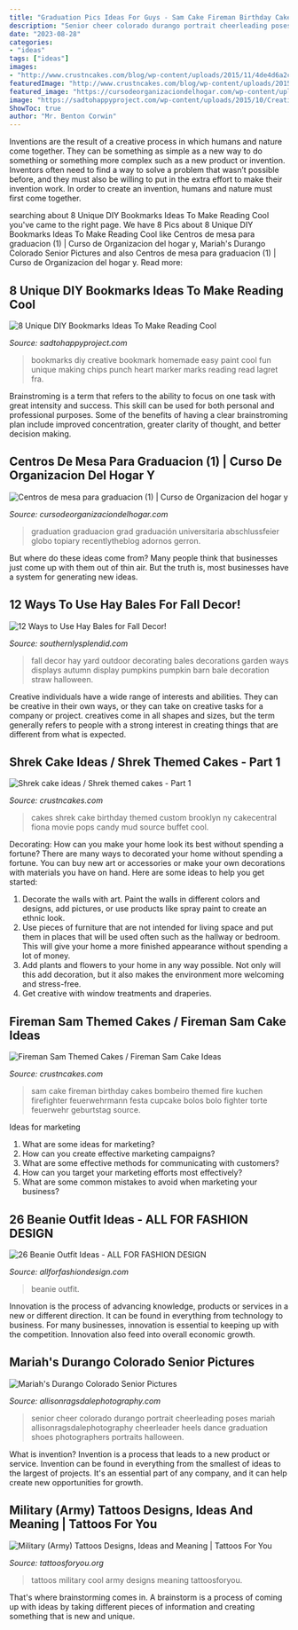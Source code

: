 ```yaml
---
title: "Graduation Pics Ideas For Guys - Sam Cake Fireman Birthday Cakes Bombeiro Themed Fire Kuchen Firefighter Feuerwehrmann Festa Cupcake Bolos Bolo Fighter Torte Feuerwehr Geburtstag Source"
description: "Senior cheer colorado durango portrait cheerleading poses mariah allisonragsdalephotography cheerleader heels dance graduation shoes photographers portraits halloween"
date: "2023-08-28"
categories:
- "ideas"
tags: ["ideas"]
images:
- "http://www.crustncakes.com/blog/wp-content/uploads/2015/11/4de4d6a2c19ec1f43747fdf2c2da148d.jpg"
featuredImage: "http://www.crustncakes.com/blog/wp-content/uploads/2015/07/c43121443a24131862edb0bdef337266.jpg"
featured_image: "https://cursodeorganizaciondelhogar.com/wp-content/uploads/2016/05/Centros-de-mesa-para-graduacion-1.jpg"
image: "https://sadtohappyproject.com/wp-content/uploads/2015/10/Creative-DIY-Bookmarks-Ideas2323-300x450.jpg"
ShowToc: true
author: "Mr. Benton Corwin"
---
```



Inventions are the result of a creative process in which humans and nature come together. They can be something as simple as a new way to do something or something more complex such as a new product or invention. Inventors often need to find a way to solve a problem that wasn’t possible before, and they must also be willing to put in the extra effort to make their invention work. In order to create an invention, humans and nature must first come together.

	

		
searching about 8 Unique DIY Bookmarks Ideas To Make Reading Cool you've came to the right page. We have 8 Pics about 8 Unique DIY Bookmarks Ideas To Make Reading Cool like Centros de mesa para graduacion (1) | Curso de Organizacion del hogar y, Mariah&#039;s Durango Colorado Senior Pictures and also Centros de mesa para graduacion (1) | Curso de Organizacion del hogar y. Read more:
		
    
## 8 Unique DIY Bookmarks Ideas To Make Reading Cool

<img loading=lazy src="https://sadtohappyproject.com/wp-content/uploads/2015/10/Creative-DIY-Bookmarks-Ideas2323-300x450.jpg" onerror="this.onerror=null;this.src='https://tse4.mm.bing.net/th?id=OIP.QUozTaIDxS4qglUgMywGxwAAAA&amp;pid=15.1';" alt="8 Unique DIY Bookmarks Ideas To Make Reading Cool">

_Source: sadtohappyproject.com_

>bookmarks diy creative bookmark homemade easy paint cool fun unique making chips punch heart marker marks reading read lagret fra. 

	

Brainstroming is a term that refers to the ability to focus on one task with great intensity and success. This skill can be used for both personal and professional purposes. Some of the benefits of having a clear brainstroming plan include improved concentration, greater clarity of thought, and better decision making.

    
## Centros De Mesa Para Graduacion (1) | Curso De Organizacion Del Hogar Y

<img loading=lazy src="https://cursodeorganizaciondelhogar.com/wp-content/uploads/2016/05/Centros-de-mesa-para-graduacion-1.jpg" onerror="this.onerror=null;this.src='https://tse4.mm.bing.net/th?id=OIP.KTB0EPspuz-q-HXBD7ILuwAAAA&amp;pid=15.1';" alt="Centros de mesa para graduacion (1) | Curso de Organizacion del hogar y">

_Source: cursodeorganizaciondelhogar.com_

>graduation graduacion grad graduación universitaria abschlussfeier globo topiary recentlytheblog adornos gerron. 

	

But where do these ideas come from? Many people think that businesses just come up with them out of thin air. But the truth is, most businesses have a system for generating new ideas.

    
## 12 Ways To Use Hay Bales For Fall Decor!

<img loading=lazy src="https://www.southernlysplendid.com/wp-content/uploads/2017/08/hay4.jpg" onerror="this.onerror=null;this.src='https://tse2.mm.bing.net/th?id=OIP.c3UTIOsJvFGhrxSEVa-dIQHaLH&amp;pid=15.1';" alt="12 Ways to Use Hay Bales for Fall Decor!">

_Source: southernlysplendid.com_

>fall decor hay yard outdoor decorating bales decorations garden ways displays autumn display pumpkins pumpkin barn bale decoration straw halloween. 

	

Creative individuals have a wide range of interests and abilities. They can be creative in their own ways, or they can take on creative tasks for a company or project. creatives come in all shapes and sizes, but the term generally refers to people with a strong interest in creating things that are different from what is expected.

    
## Shrek Cake Ideas / Shrek Themed Cakes - Part 1

<img loading=lazy src="http://www.crustncakes.com/blog/wp-content/uploads/2015/07/c43121443a24131862edb0bdef337266.jpg" onerror="this.onerror=null;this.src='https://tse1.mm.bing.net/th?id=OIP.oFg_dqsXLajXKJor9mRmdgHaJ4&amp;pid=15.1';" alt="Shrek cake ideas / Shrek themed cakes - Part 1">

_Source: crustncakes.com_

>cakes shrek cake birthday themed custom brooklyn ny cakecentral fiona movie pops candy mud source buffet cool. 

	

Decorating: How can you make your home look its best without spending a fortune?
There are many ways to decorated your home without spending a fortune. You can buy new art or accessories or make your own decorations with materials you have on hand. Here are some ideas to help you get started: 
1. Decorate the walls with art. Paint the walls in different colors and designs, add pictures, or use products like spray paint to create an ethnic look. 
2. Use pieces of furniture that are not intended for living space and put them in places that will be used often such as the hallway or bedroom. This will give your home a more finished appearance without spending a lot of money. 
3. Add plants and flowers to your home in any way possible. Not only will this add decoration, but it also makes the environment more welcoming and stress-free. 
4. Get creative with window treatments and draperies.

    
## Fireman Sam Themed Cakes / Fireman Sam Cake Ideas

<img loading=lazy src="http://www.crustncakes.com/blog/wp-content/uploads/2015/11/4de4d6a2c19ec1f43747fdf2c2da148d.jpg" onerror="this.onerror=null;this.src='https://tse1.mm.bing.net/th?id=OIP.w0-14XRWauqJZVTMebLewQHaJ4&amp;pid=15.1';" alt="Fireman Sam Themed Cakes / Fireman Sam Cake Ideas">

_Source: crustncakes.com_

>sam cake fireman birthday cakes bombeiro themed fire kuchen firefighter feuerwehrmann festa cupcake bolos bolo fighter torte feuerwehr geburtstag source. 

	

Ideas for marketing
1. What are some ideas for marketing? 
2. How can you create effective marketing campaigns? 
3. What are some effective methods for communicating with customers? 
4. How can you target your marketing efforts most effectively? 
5. What are some common mistakes to avoid when marketing your business?

    
## 26 Beanie Outfit Ideas - ALL FOR FASHION DESIGN

<img loading=lazy src="https://allforfashiondesign.com/wp-content/uploads/2013/12/e-23-600x880.jpg" onerror="this.onerror=null;this.src='https://tse4.mm.bing.net/th?id=OIP.JFec5LO1Xriqb85OR4mFNwHaK3&amp;pid=15.1';" alt="26 Beanie Outfit Ideas - ALL FOR FASHION DESIGN">

_Source: allforfashiondesign.com_

>beanie outfit. 

	

Innovation is the process of advancing knowledge, products or services in a new or different direction. It can be found in everything from technology to business. For many businesses, innovation is essential to keeping up with the competition. Innovation also feed into overall economic growth.

    
## Mariah&#039;s Durango Colorado Senior Pictures

<img loading=lazy src="http://allisonragsdalephotography.com/wp-content/uploads/2014/12/allisonragsdalephotography-6636.jpg" onerror="this.onerror=null;this.src='https://tse4.mm.bing.net/th?id=OIP.AwrykHbP681oPfFiHue95AHaE7&amp;pid=15.1';" alt="Mariah&#039;s Durango Colorado Senior Pictures">

_Source: allisonragsdalephotography.com_

>senior cheer colorado durango portrait cheerleading poses mariah allisonragsdalephotography cheerleader heels dance graduation shoes photographers portraits halloween. 

	

What is invention?
Invention is a process that leads to a new product or service. Invention can be found in everything from the smallest of ideas to the largest of projects. It's an essential part of any company, and it can help create new opportunities for growth.

    
## Military (Army) Tattoos Designs, Ideas And Meaning | Tattoos For You

<img loading=lazy src="http://www.tattoosforyou.org/wp-content/uploads/2013/10/Cool-Military-Tattoos-767x1024.jpg" onerror="this.onerror=null;this.src='https://tse4.mm.bing.net/th?id=OIP.vYqAfy9oNgkNuFCnZrNHZAHaJ4&amp;pid=15.1';" alt="Military (Army) Tattoos Designs, Ideas and Meaning | Tattoos For You">

_Source: tattoosforyou.org_

>tattoos military cool army designs meaning tattoosforyou. 

	

That's where brainstorming comes in. A brainstorm is a process of coming up with ideas by taking different pieces of information and creating something that is new and unique.

